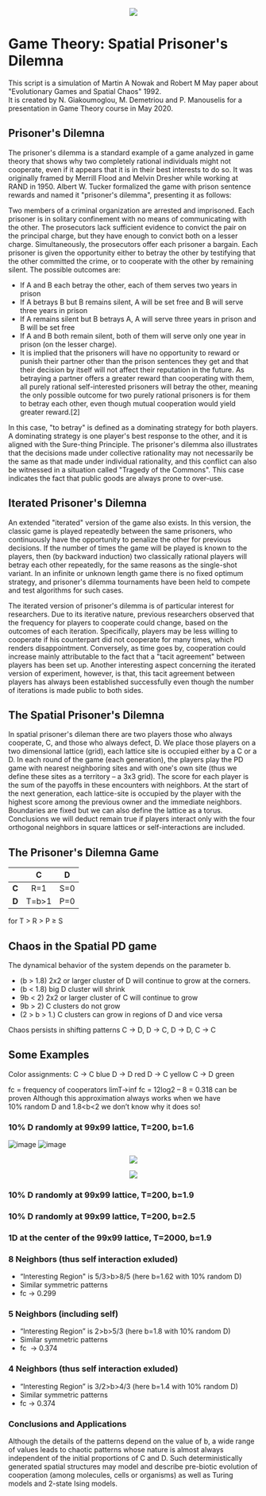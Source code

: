 <p align="center">
  <img src=https://c.tenor.com/i4cgk6ejhBMAAAAC/chess.gif>
</p>


# Game Theory: Spatial Prisoner's Dilemna
This script is a simulation of Martin A Nowak and Robert M May paper about "Evolutionary Games and Spatial Chaos" 1992.  
It is created by N. Giakoumoglou, M. Demetriou and P. Manouselis for a presentation in Game Theory course in May 2020.

## Prisoner's Dilemna

The prisoner's dilemma is a standard example of a game analyzed in game theory that shows why two completely rational individuals might not cooperate, even if it appears that it is in their best interests to do so. It was originally framed by Merrill Flood and Melvin Dresher while working at RAND in 1950. Albert W. Tucker formalized the game with prison sentence rewards and named it "prisoner's dilemma", presenting it as follows:

Two members of a criminal organization are arrested and imprisoned. Each prisoner is in solitary confinement with no means of communicating with the other. The prosecutors lack sufficient evidence to convict the pair on the principal charge, but they have enough to convict both on a lesser charge. Simultaneously, the prosecutors offer each prisoner a bargain. Each prisoner is given the opportunity either to betray the other by testifying that the other committed the crime, or to cooperate with the other by remaining silent. The possible outcomes are:

* If A and B each betray the other, each of them serves two years in prison
* If A betrays B but B remains silent, A will be set free and B will serve three years in prison
* If A remains silent but B betrays A, A will serve three years in prison and B will be set free
* If A and B both remain silent, both of them will serve only one year in prison (on the lesser charge).
* It is implied that the prisoners will have no opportunity to reward or punish their partner other than the prison sentences they get and that their decision by itself will not affect their reputation in the future. As betraying a partner offers a greater reward than cooperating with them, all purely rational self-interested prisoners will betray the other, meaning the only possible outcome for two purely rational prisoners is for them to betray each other, even though mutual cooperation would yield greater reward.[2]

In this case, "to betray" is defined as a dominating strategy for both players. A dominating strategy is one player's best response to the other, and it is aligned with the Sure-thing Principle. The prisoner's dilemma also illustrates that the decisions made under collective rationality may not necessarily be the same as that made under individual rationality, and this conflict can also be witnessed in a situation called "Tragedy of the Commons". This case indicates the fact that public goods are always prone to over-use.

## Iterated Prisoner's Dilemna

An extended "iterated" version of the game also exists. In this version, the classic game is played repeatedly between the same prisoners, who continuously have the opportunity to penalize the other for previous decisions. If the number of times the game will be played is known to the players, then (by backward induction) two classically rational players will betray each other repeatedly, for the same reasons as the single-shot variant. In an infinite or unknown length game there is no fixed optimum strategy, and prisoner's dilemma tournaments have been held to compete and test algorithms for such cases.

The iterated version of prisoner's dilemma is of particular interest for researchers. Due to its iterative nature, previous researchers observed that the frequency for players to cooperate could change, based on the outcomes of each iteration. Specifically, players may be less willing to cooperate if his counterpart did not cooperate for many times, which renders disappointment. Conversely, as time goes by, cooperation could increase mainly attributable to the fact that a "tacit agreement" between players has been set up. Another interesting aspect concerning the iterated version of experiment, however, is that, this tacit agreement between players has always been established successfully even though the number of iterations is made public to both sides.

## The Spatial Prisoner's Dilemna

In spatial prisoner's dileman there are two players those who always cooperate, C, and those who always defect, D. We place those players on a two dimensional lattice (grid), each lattice site is occupied either by a C or a D. In each round of the game (each generation), the players play the PD game with nearest neighboring sites and with one's own site (thus we define these sites as a territory – a 3x3 grid). The score for each player is the sum of the payoffs in these encounters with neighbors. At the start of the next generation, each lattice-site is occupied by the player with the highest score among the previous owner and the immediate neighbors. Boundaries are fixed but we can also define the lattice as a torus. Conclusions we will deduct remain true if players interact only with the four orthogonal neighbors in square lattices or self-interactions are included.

## The Prisoner's Dilemna Game

|       | **C** | **D** |
|:-----:|:-----:|:-----:|
| **C** |  R=1  |  S=0  |
| **D** | T=b>1 |  P=0  |

for T > R > P ≥ S

## Chaos in the Spatial PD game

The dynamical behavior of the system depends on the parameter b.

* (b > 1.8) 2x2 or larger cluster of D will continue to grow at the corners.
* (b < 1.8) big D cluster will shrink
* 9b < 2) 2x2 or larger cluster of C will continue to grow
* 9b > 2) C clusters do not grow
* (2 > b > 1.) C clusters can grow in regions of D and vice versa

Chaos persists in shifting patterns C → D, D → C, D → D, C → C

## Some Examples

Color assignments:
C → C blue
D → D red
D → C yellow
C → D green

fc = frequency of cooperators
limT→inf fc = 12log2 – 8 = 0.318 can be proven
Although this approximation always works when we have 10% random D and 1.8<b<2 we don’t know why it does so!

### 10% D randomly at 99x99 lattice, T=200, b=1.6
![image](https://user-images.githubusercontent.com/57758089/155201708-03e20e50-56ea-4cf8-bc3a-bd4228dce3d4.png)
![image](https://user-images.githubusercontent.com/57758089/155201760-7302bf74-36b0-447f-b45e-4a94128c49a8.png)

<p align="center">
  <img src="https://user-images.githubusercontent.com/57758089/155201708-03e20e50-56ea-4cf8-bc3a-bd4228dce3d4.png">
</p>
<p align="center">
  <img src=![image](https://user-images.githubusercontent.com/57758089/155201760-7302bf74-36b0-447f-b45e-4a94128c49a8.png)>
</p>


### 10% D randomly at 99x99 lattice, T=200, b=1.9

### 10% D randomly at 99x99 lattice, T=200, b=2.5

### 1D at the center of the 99x99 lattice, T=2000, b=1.9

### 8 Neighbors (thus self interaction exluded)

* “Interesting Region" is 5/3>b>8/5 (here b=1.62 with 10% random D)
*  Similar symmetric patterns 
* fc → 0.299

### 5 Neighbors (including self)

* “Interesting Region” is 2>b>5/3 (here b=1.8 with 10% random D)
* Similar symmetric patterns 
* fc  → 0.374

### 4 Neighbors (thus self interaction exluded)

* “Interesting Region” is 3/2>b>4/3 (here b=1.4 with 10% random D)
* Similar symmetric patterns 
* fc → 0.374

### Conclusions and Applications

Although the details of the patterns depend on the value of b, a wide range of values leads to chaotic patterns whose nature is almost always independent of the initial proportions of C and D.
Such deterministically generated spatial structures may model and describe pre-biotic evolution of cooperation (among molecules, cells or organisms) as well as Turing models and 2-state Ising models.



